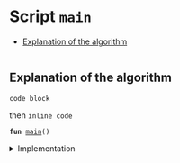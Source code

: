 
<a id="main"></a>

# Script `main`



-  [Explanation of the algorithm](#@Explanation_of_the_algorithm_0)


<pre><code></code></pre>



<a id="@Explanation_of_the_algorithm_0"></a>

## Explanation of the algorithm

```
code block
```
then <code>inline code</code>


<pre><code><b>fun</b> <a href="code_block_test.md#main">main</a>()
</code></pre>



<details>
<summary>Implementation</summary>


<pre><code><b>fun</b> <a href="code_block_test.md#main">main</a>() { }
</code></pre>



</details>
